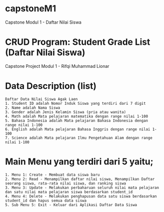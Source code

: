 # capstoneM1
Capstone Modul 1 - Daftar Nilai Siswa
# CRUD Program: Student Grade List (Daftar Nilai Siswa)
Capstone Project Modul 1 - Rifqi Muhammad Lionar
 
# Data Description (list)
	Daftar Data Nilai Siswa Agak Laen
	1. Student ID adalah Nomor Induk Siswa yang terdiri dari 7 digit
	2. Name adalah Nama Siswa
	3. Gender adalah Jenis Kelamin Siswa (pria atau wanita)
	4. Math adalah Mata pelajaran matematika dengan range nilai 1-100
	5. Bahasa Indonesia adalah Mata pelajaran Bahasa Indonesia dengan range nilai 1-100
	6. English adalah Mata pelajaran Bahasa Inggris dengan range nilai 1-100
	7. Science adalah Mata pelajaran Ilmu Pengetahuan Alam dengan range nilai 1-100

# Main Menu yang terdiri dari 5 yaitu;
	1. Menu 1: Create - Membuat data siswa baru
	2. Menu 2: Read - Menampilkan daftar nilai siswa, Menampilkan Daftar seorang siswa, rata-rata nilai siswa, dan ranking siswa
	3. Menu 3: Update - Melakukan perbaharuan seluruh nilai mata pelajaran dan satu nilai mata pelajaran siswa berdasarkan student_id
	4. Menu 4: Delete - Melakukan penghapusan data satu siswa berdasarkan student_id dan hapus semua data siswa
	5. Sub Menu 5: Exit - Keluar dari Aplikasi Daftar Data Siswa
